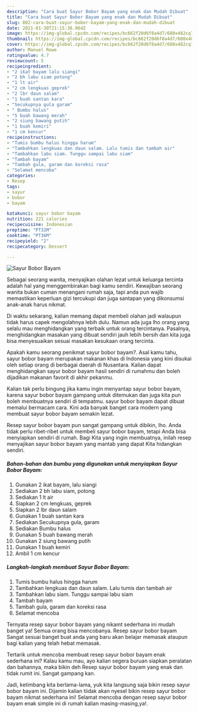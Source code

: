 ```yaml
---
description: "Cara buat Sayur Bobor Bayam yang enak dan Mudah Dibuat"
title: "Cara buat Sayur Bobor Bayam yang enak dan Mudah Dibuat"
slug: 802-cara-buat-sayur-bobor-bayam-yang-enak-dan-mudah-dibuat
date: 2021-01-30T21:15:36.064Z
image: https://img-global.cpcdn.com/recipes/bc662f20d6f8a4d7/680x482cq70/sayur-bobor-bayam-foto-resep-utama.jpg
thumbnail: https://img-global.cpcdn.com/recipes/bc662f20d6f8a4d7/680x482cq70/sayur-bobor-bayam-foto-resep-utama.jpg
cover: https://img-global.cpcdn.com/recipes/bc662f20d6f8a4d7/680x482cq70/sayur-bobor-bayam-foto-resep-utama.jpg
author: Manuel Rowe
ratingvalue: 4.7
reviewcount: 5
recipeingredient:
- "2 ikat bayam lalu siangi"
- "2 bh labu siam potong"
- "1 lt air"
- "2 cm lengkuas geprek"
- "2 lbr daun salam"
- "1 buah santan kara"
- "Secukupnya gula garam"
- " Bumbu halus"
- "5 buah bawang merah"
- "2 siung bawang putih"
- "1 buah kemiri"
- "1 cm kencur"
recipeinstructions:
- "Tumis bumbu halus hingga harum"
- "Tambahkan lengkuas dan daun salam. Lalu tumis dan tambah air"
- "Tambahkan labu siam. Tunggu sampai labu siam"
- "Tambah bayam"
- "Tambah gula, garam dan koreksi rasa"
- "Selamat mencoba"
categories:
- Resep
tags:
- sayur
- bobor
- bayam

katakunci: sayur bobor bayam 
nutrition: 221 calories
recipecuisine: Indonesian
preptime: "PT32M"
cooktime: "PT36M"
recipeyield: "2"
recipecategory: Dessert

---
```



![Sayur Bobor Bayam](https://img-global.cpcdn.com/recipes/bc662f20d6f8a4d7/680x482cq70/sayur-bobor-bayam-foto-resep-utama.jpg)

Sebagai seorang wanita, menyajikan olahan lezat untuk keluarga tercinta adalah hal yang menggembirakan bagi kamu sendiri. Kewajiban seorang  wanita bukan cuman menangani rumah saja, tapi anda pun wajib memastikan keperluan gizi tercukupi dan juga santapan yang dikonsumsi anak-anak harus nikmat.

Di waktu  sekarang, kalian memang dapat membeli olahan jadi walaupun tidak harus capek mengolahnya lebih dulu. Namun ada juga lho orang yang selalu mau menghidangkan yang terbaik untuk orang tercintanya. Pasalnya, menghidangkan masakan yang dibuat sendiri jauh lebih bersih dan kita juga bisa menyesuaikan sesuai masakan kesukaan orang tercinta. 



Apakah kamu seorang penikmat sayur bobor bayam?. Asal kamu tahu, sayur bobor bayam merupakan makanan khas di Indonesia yang kini disukai oleh setiap orang di berbagai daerah di Nusantara. Kalian dapat menghidangkan sayur bobor bayam hasil sendiri di rumahmu dan boleh dijadikan makanan favorit di akhir pekanmu.

Kalian tak perlu bingung jika kamu ingin menyantap sayur bobor bayam, karena sayur bobor bayam gampang untuk ditemukan dan juga kita pun boleh membuatnya sendiri di tempatmu. sayur bobor bayam dapat dibuat memalui bermacam cara. Kini ada banyak banget cara modern yang membuat sayur bobor bayam semakin lezat.

Resep sayur bobor bayam pun sangat gampang untuk dibikin, lho. Anda tidak perlu ribet-ribet untuk membeli sayur bobor bayam, tetapi Anda bisa menyiapkan sendiri di rumah. Bagi Kita yang ingin membuatnya, inilah resep menyajikan sayur bobor bayam yang mantab yang dapat Kita hidangkan sendiri.

<!--inarticleads1-->

##### Bahan-bahan dan bumbu yang digunakan untuk menyiapkan Sayur Bobor Bayam:

1. Gunakan 2 ikat bayam, lalu siangi
1. Sediakan 2 bh labu siam, potong
1. Sediakan 1 lt air
1. Siapkan 2 cm lengkuas, geprek
1. Siapkan 2 lbr daun salam
1. Gunakan 1 buah santan kara
1. Sediakan Secukupnya gula, garam
1. Sediakan  Bumbu halus
1. Gunakan 5 buah bawang merah
1. Gunakan 2 siung bawang putih
1. Gunakan 1 buah kemiri
1. Ambil 1 cm kencur




<!--inarticleads2-->

##### Langkah-langkah membuat Sayur Bobor Bayam:

1. Tumis bumbu halus hingga harum
1. Tambahkan lengkuas dan daun salam. Lalu tumis dan tambah air
1. Tambahkan labu siam. Tunggu sampai labu siam
1. Tambah bayam
1. Tambah gula, garam dan koreksi rasa
1. Selamat mencoba




Ternyata resep sayur bobor bayam yang nikamt sederhana ini mudah banget ya! Semua orang bisa mencobanya. Resep sayur bobor bayam Sangat sesuai banget buat anda yang baru akan belajar memasak ataupun bagi kalian yang telah hebat memasak.

Tertarik untuk mencoba membuat resep sayur bobor bayam enak sederhana ini? Kalau kamu mau, ayo kalian segera buruan siapkan peralatan dan bahannya, maka bikin deh Resep sayur bobor bayam yang enak dan tidak rumit ini. Sangat gampang kan. 

Jadi, ketimbang kita berlama-lama, yuk kita langsung saja bikin resep sayur bobor bayam ini. Dijamin kalian tiidak akan nyesel bikin resep sayur bobor bayam nikmat sederhana ini! Selamat mencoba dengan resep sayur bobor bayam enak simple ini di rumah kalian masing-masing,ya!.

